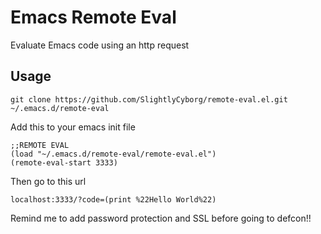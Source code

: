 # Emacs Remote Eval
Evaluate Emacs code using an http request

## Usage
```
git clone https://github.com/SlightlyCyborg/remote-eval.el.git ~/.emacs.d/remote-eval
```

Add this to your emacs init file
```
;;REMOTE EVAL
(load "~/.emacs.d/remote-eval/remote-eval.el")
(remote-eval-start 3333)
```

Then go to this url

```
localhost:3333/?code=(print %22Hello World%22)
```

Remind me to add password protection and SSL before going to defcon!!



